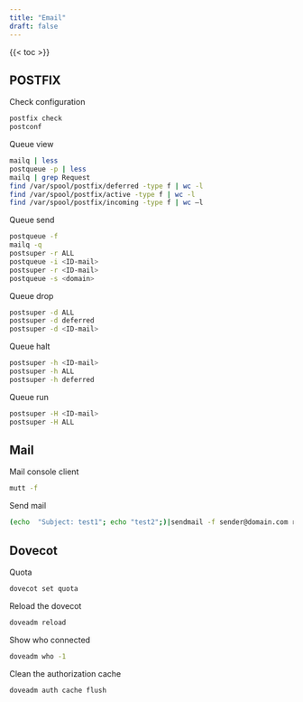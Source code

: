 ```yaml
---
title: "Email"
draft: false
---
```


{{< toc >}}

## POSTFIX

Check configuration

```bash
postfix check
postconf
```

Queue view

```bash
mailq | less
postqueue -p | less
mailq | grep Request
find /var/spool/postfix/deferred -type f | wc -l
find /var/spool/postfix/active -type f | wc -l
find /var/spool/postfix/incoming -type f | wc –l
```

Queue send

```bash
postqueue -f
mailq -q
postsuper -r ALL
postqueue -i <ID-mail>
postsuper -r <ID-mail>
postqueue -s <domain>
```

Queue drop

```bash
postsuper -d ALL
postsuper -d deferred
postsuper -d <ID-mail>
```

Queue halt

```bash
postsuper -h <ID-mail>
postsuper -h ALL
postsuper -h deferred
```

Queue run

```bash
postsuper -H <ID-mail>
postsuper -H ALL
```

## Mail

Mail console client

```bash
mutt -f
```

Send mail

```bash
(echo  "Subject: test1"; echo "test2";)|sendmail -f sender@domain.com recipient@domain.com
```

## Dovecot

Quota

```bash
dovecot set quota
```

Reload the dovecot

```bash
doveadm reload
```

Show who connected

```bash
doveadm who -1
```

Clean the authorization cache

```bash
doveadm auth cache flush
```
